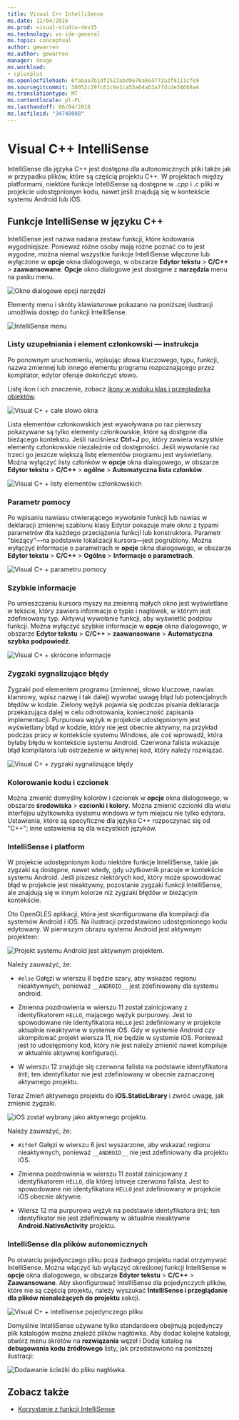 ```yaml
---
title: Visual C++ IntelliSense
ms.date: 11/04/2016
ms.prod: visual-studio-dev15
ms.technology: vs-ide-general
ms.topic: conceptual
author: gewarren
ms.author: gewarren
manager: douge
ms.workload:
- cplusplus
ms.openlocfilehash: 6fabaa7b1df2522abd9e76a8e4772a2f8111cfe9
ms.sourcegitcommit: 58052c29fc61c9a1ca55a64a63a7fdcde34668a4
ms.translationtype: MT
ms.contentlocale: pl-PL
ms.lasthandoff: 06/04/2018
ms.locfileid: "34748088"
---
```

# <a name="visual-c-intellisense"></a>Visual C++ IntelliSense

IntelliSense dla języka C++ jest dostępna dla autonomicznych pliki także jak w przypadku plików, które są częścią projektu C++. W projektach między platformami, niektóre funkcje IntelliSense są dostępne w *.cpp* i *.c* pliki w projekcie udostępnionym kodu, nawet jeśli znajdują się w kontekście systemu Android lub iOS.

## <a name="intellisense-features-in-c"></a>Funkcje IntelliSense w języku C++

IntelliSense jest nazwa nadana zestaw funkcji, które kodowania wygodniejsze. Ponieważ różne osoby mają różne poznać co to jest wygodne, można niemal wszystkie funkcje IntelliSense włączone lub wyłączone w **opcje** okna dialogowego, w obszarze **Edytor tekstu**  >  **C/C++** > **zaawansowane**. **Opcje** okno dialogowe jest dostępne z **narzędzia** menu na pasku menu.

![Okno dialogowe opcji narzędzi](../ide/media/sintellisensecpptoolsoptions.PNG)

Elementy menu i skróty klawiaturowe pokazano na poniższej ilustracji umożliwia dostęp do funkcji IntelliSense.

![IntelliSense menu](../ide/media/vs2015_cpp_intellisense_menu.png)

### <a name="statement-completion-and-member-list"></a>Listy uzupełniania i element członkowski — instrukcja

Po ponownym uruchomieniu, wpisując słowa kluczowego, typu, funkcji, nazwa zmiennej lub innego elementu programu rozpoznającego przez kompilator, edytor oferuje dokończyć słowo.

Listę ikon i ich znaczenie, zobacz [ikony w widoku klas i przeglądarka obiektów](../ide/class-view-and-object-browser-icons.md).

![Visual C&#43; &#43; całe słowo okna](../ide/media/vs2015_cpp_complete_word.png)

Lista elementów członkowskich jest wywoływana po raz pierwszy pokazywane są tylko elementy członkowskie, które są dostępne dla bieżącego kontekstu. Jeśli naciśniesz **Ctrl**+**J** po, który zawiera wszystkie elementy członkowskie niezależnie od dostępności. Jeśli wywołanie raz trzeci go jeszcze większą listę elementów programu jest wyświetlany. Można wyłączyć listy członków w **opcje** okna dialogowego, w obszarze **Edytor tekstu** > **C/C++** > **ogólne**  >  **Automatyczna lista członków**.

![Visual C&#43; &#43; listy elementów członkowskich](../ide/media/vs2015_cpp_list_members.png)

### <a name="parameter-help"></a>Parametr pomocy

Po wpisaniu nawiasu otwierającego wywołanie funkcji lub nawias w deklaracji zmiennej szablonu klasy Edytor pokazuje małe okno z typami parametrów dla każdego przeciążenia funkcji lub konstruktora. Parametr "bieżący"&mdash;na podstawie lokalizacji kursora&mdash;jest pogrubiony. Można wyłączyć informacje o parametrach w **opcje** okna dialogowego, w obszarze **Edytor tekstu** > **C/C++** > **Ogólne**  >  **Informacje o parametrach**.

![Visual C&#43; &#43; parametru pomocy](../ide/media/vs_2015_cpp_param_help.png)

### <a name="quick-info"></a>Szybkie informacje

Po umieszczeniu kursora myszy na zmienną małych okno jest wyświetlane w tekście, który zawiera informacje o typie i nagłówek, w którym jest zdefiniowany typ. Aktywuj wywołanie funkcji, aby wyświetlić podpisu funkcji. Można wyłączyć szybkie informacje w **opcje** okna dialogowego, w obszarze **Edytor tekstu** > **C/C++** > **zaawansowane**  >  **Automatyczna szybka podpowiedź**.

![Visual C&#43; &#43; skrócone informacje](../ide/media/vs2015_cpp_quickinfo.png)

### <a name="error-squiggles"></a>Zygzaki sygnalizujące błędy

Zygzaki pod elementem programu (zmiennej, słowo kluczowe, nawias klamrowy, wpisz nazwę i tak dalej) wywołać uwagę błąd lub potencjalnych błędów w kodzie. Zielony wężyk pojawia się podczas pisania deklaracja przekazująca dalej w celu odnotowania, konieczność zapisania implementacji. Purpurowa wężyk w projekcie udostępnionym jest wyświetlany błąd w kodzie, który nie jest obecnie aktywny, na przykład podczas pracy w kontekście systemu Windows, ale coś wprowadź, która byłaby błędu w kontekście systemu Android. Czerwona falista wskazuje błąd kompilatora lub ostrzeżenie w aktywnej kod, który należy rozwiązać.

![Visual C&#43; &#43; zygzaki sygnalizujące błędy](../ide/media/vs2015_cpp_error_quiggles.png)

### <a name="code-colorization-and-fonts"></a>Kolorowanie kodu i czcionek

Można zmienić domyślny kolorów i czcionek w **opcje** okna dialogowego, w obszarze **środowiska** > **czcionki i kolory**. Można zmienić czcionki dla wielu interfejsu użytkownika systemu windows w tym miejscu nie tylko edytora. Ustawienia, które są specyficzne dla języka C++ rozpoczynać się od "C++"; inne ustawienia są dla wszystkich języków.

### <a name="cross-platform-intellisense"></a>IntelliSense i platform

W projekcie udostępnionym kodu niektóre funkcje IntelliSense, takie jak zygzaki są dostępne, nawet wtedy, gdy użytkownik pracuje w kontekście systemu Android. Jeśli piszesz niektórych kod, który może spowodować błąd w projekcie jest nieaktywny, pozostanie zygzaki funkcji IntelliSense, ale znajdują się w innym kolorze niż zygzaki błędów w bieżącym kontekście.

Oto OpenGLES aplikacji, która jest skonfigurowana dla kompilacji dla systemów Android i iOS. Na ilustracji przedstawiono udostępnionego kodu edytowany. W pierwszym obrazu systemu Android jest aktywnym projektem:

![Projekt systemu Android jest aktywnym projektem.](../ide/media/intellisensecppcrossplatform.png)

Należy zauważyć, że:

- `#else` Gałęzi w wierszu 8 będzie szary, aby wskazać regionu nieaktywnych, ponieważ `__ANDROID__` jest zdefiniowany dla systemu android.

- Zmienna pozdrowienia w wierszu 11 został zainicjowany z identyfikatorem `HELLO`, mającego wężyk purpurowy. Jest to spowodowane nie identyfikatora `HELLO` jest zdefiniowany w projekcie aktualnie nieaktywne w systemie iOS. Gdy w systemie Android czy skompilować projekt wiersza 11, nie będzie w systemie iOS. Ponieważ jest to udostępniony kod, który nie jest należy zmienić nawet kompiluje w aktualnie aktywnej konfiguracji.

- W wierszu 12 znajduje się czerwona falista na podstawie identyfikatora `BYE`; ten identyfikator nie jest zdefiniowany w obecnie zaznaczonej aktywnego projektu.

Teraz Zmień aktywnego projektu do **iOS.StaticLibrary** i zwróć uwagę, jak zmienić zygzaki.

![iOS został wybrany jako aktywnego projektu.](../ide/media/intellisensecppcrossplatform2.png)

Należy zauważyć, że:

- `#ifdef` Gałęzi w wierszu 6 jest wyszarzone, aby wskazać regionu nieaktywnych, ponieważ `__ANDROID__` nie jest zdefiniowany dla projektu iOS.

- Zmienna pozdrowienia w wierszu 11 został zainicjowany z identyfikatorem `HELLO`, dla której istnieje czerwona falista. Jest to spowodowane nie identyfikatora `HELLO` jest zdefiniowany w projekcie iOS obecnie aktywne.

- Wiersz 12 ma purpurowa wężyk na podstawie identyfikatora `BYE`; ten identyfikator nie jest zdefiniowany w aktualnie nieaktywne **Android.NativeActivity** projektu.

### <a name="intellisense-for-stand-alone-files"></a>IntelliSense dla plików autonomicznych

Po otwarciu pojedynczego pliku poza żadnego projektu nadal otrzymywać IntelliSense. Można włączyć lub wyłączyć określonej funkcji IntelliSense w **opcje** okna dialogowego, w obszarze **Edytor tekstu** > **C/C++**  >  **Zaawansowane**. Aby skonfigurować IntelliSense dla pojedynczych plików, które nie są częścią projektu, należy wyszukać **IntelliSense i przeglądanie dla plików nienależących do projektu** sekcji.

![Visual C&#43; &#43; intellisense pojedynczego pliku](../ide/media/vs2015_cpp_single_file_intellisense.png)

Domyślnie IntelliSense używane tylko standardowe obejmują pojedynczy plik katalogów można znaleźć plików nagłówka. Aby dodać kolejne katalogi, otwórz menu skrótów na **rozwiązania** węzeł i Dodaj katalog na **debugowania kodu źródłowego** listy, jak przedstawiono na poniższej ilustracji:

![Dodawanie ścieżki do pliku nagłówka.](../ide/media/intellisensedebugyourcode.jpg)

## <a name="see-also"></a>Zobacz także

- [Korzystanie z funkcji IntelliSense](../ide/using-intellisense.md)